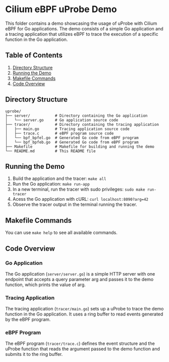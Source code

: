 # Cilium eBPF uProbe Demo

This folder contains a demo showcasing the usage of uProbe with Cilium eBPF for Go applications.
The demo consists of a simple Go application and a tracing application that utilizes eBPF to trace the execution of a specific function in the Go application.

## Table of Contents
1. [Directory Structure](#directory-structure)
2. [Running the Demo](#running-the-demo)
3. [Makefile Commands](#makefile-commands)
4. [Code Overview](#code-overview)

## Directory Structure
```
uprobe/
├── server/           # Directory containing the Go application
│   └── server.go     # Go application source code
├── tracer/           # Directory containing the tracing application
│   ├── main.go       # Tracing application source code
│   ├── trace.c       # eBPF program source code
│   └── bpf_bpfel.go  # Generated Go code from eBPF program
│   └── bpf_bpfeb.go  # Generated Go code from eBPF program
├── Makefile          # Makefile for building and running the demo
└── README.md         # This README file
```

## Running the Demo
1.	Build the application and the tracer:
``make all``
2. Run the Go application:
``make run-app``
3. In a new terminal, run the tracer with sudo privileges:
``sudo make run-tracer``
4. Acess the Go application with cURL:
``curl localhost:8090?arg=42``
5. Observe the tracer output in the terminal running the tracer.

## Makefile Commands
You can use `make help` to see all available commands.

## Code Overview

### Go Application
The Go application (`server/server.go`) is a simple HTTP server with one endpoint that accepts a query parameter arg and passes it to the demo function, which prints the value of arg.

### Tracing Application
The tracing application (`tracer/main.go`) sets up a uProbe to trace the demo function in the Go application. It uses a ring buffer to read events generated by the eBPF program.

### eBPF Program
The eBPF program (`tracer/trace.c`) defines the event structure and the uProbe function that reads the argument passed to the demo function and submits it to the ring buffer.
